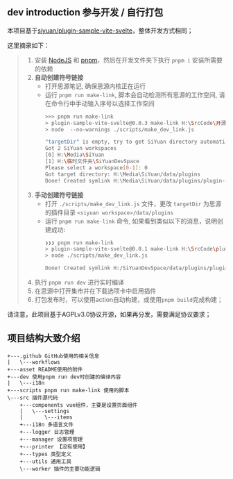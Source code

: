 ## dev introduction 参与开发 / 自行打包

本项目基于[siyuan/plugin-sample-vite-svelte](https://github.com/siyuan-note/plugin-sample-vite-svelte)，整体开发方式相同；

这里摘录如下：

> 1. 安装 [NodeJS](https://nodejs.org/en/download) 和 [pnpm](https://pnpm.io/installation)，然后在开发文件夹下执行 `pnpm i` 安装所需要的依赖
> 2. **自动创建符号链接**
>     - 打开思源笔记, 确保思源内核正在运行
>     - 运行 `pnpm run make-link`, 脚本会自动检测所有思源的工作空间, 请在命令行中手动输入序号以选择工作空间
>         ```bash
>         >>> pnpm run make-link
>         > plugin-sample-vite-svelte@0.0.3 make-link H:\SrcCode\开源项目\plugin-sample-vite-svelte
>         > node  --no-warnings ./scripts/make_dev_link.js
> 
>         "targetDir" is empty, try to get SiYuan directory automatically....
>         Got 2 SiYuan workspaces
>         [0] H:\Media\SiYuan
>         [1] H:\临时文件夹\SiYuanDevSpace
>         Please select a workspace[0-1]: 0
>         Got target directory: H:\Media\SiYuan/data/plugins
>         Done! Created symlink H:\Media\SiYuan/data/plugins/plugin-sample-vite-svelte
>         ```
> 3. **手动创建符号链接**
>     - 打开 `./scripts/make_dev_link.js` 文件，更改 `targetDir` 为思源的插件目录 `<siyuan workspace>/data/plugins`
>     - 运行 `pnpm run make-link` 命令, 如果看到类似以下的消息，说明创建成功:
>       ```bash
>       ❯❯❯ pnpm run make-link
>       > plugin-sample-vite-svelte@0.0.1 make-link H:\SrcCode\plugin-sample-vite-svelte
>       > node ./scripts/make_dev_link.js
> 
>       Done! Created symlink H:/SiYuanDevSpace/data/plugins/plugin-sample-vite-svelte
>       ```
> 4. 执行 `pnpm run dev` 进行实时编译
> 5. 在思源中打开集市并在下载选项卡中启用插件
> 6. 打包发布时，可以使用action自动构建，或使用`pnpm build`完成构建；

请注意，此项目基于AGPLv3.0协议开源，如果再分发，需要满足协议要求；



## 项目结构大致介绍

```
+---.github GitHub使用的相关信息
|   \---workflows
+---asset README使用的附件
+---dev 使用pnpm run dev时创建的编译内容
|   \---i18n
+---scripts pnpm run make-link 使用的脚本
\---src 插件源代码
    +---components vue组件，主要是设置页面组件
    |   \---settings
    |       \---items
    +---i18n 多语言文件
    +---logger 日志管理
    +---manager 设置项管理
    +---printer 【没有使用】
    +---types 类型定义
    +---utils 通用工具
    \---worker 插件的主要功能逻辑
```